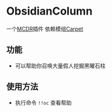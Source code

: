 # ObsidianColumn
一个[MCDR](https://github.com/MCDReforged/MCDReforged)插件
依赖模组[Carpet](https://modrinth.com/mod/carpet)

## 功能
- 可以帮助你召唤大量假人挖掘黑曜石柱

## 使用方法
- 执行命令 `!!oc` 查看帮助
